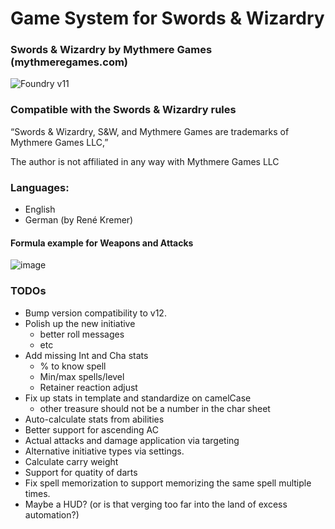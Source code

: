 # Game System for Swords & Wizardry 
### Swords & Wizardry by Mythmere Games (mythmeregames.com)
![Foundry v11](https://img.shields.io/badge/foundry-v11-green)

### Compatible with the Swords & Wizardry rules

“Swords & Wizardry, S&W, and Mythmere Games are trademarks of Mythmere Games LLC,”

The author is not affiliated in any way with Mythmere Games LLC

### Languages: 

 - English
 - German (by René Kremer)

#### Formula example for Weapons and Attacks
![image](https://github.com/tomski80/swords-wizardry/assets/26262858/a6f5727b-ae8c-4ce8-8039-d2f9d2e46eae)

### TODOs

- Bump version compatibility to v12.
- Polish up the new initiative
  - better roll messages
  - etc
- Add missing Int and Cha stats
  - % to know spell
  - Min/max spells/level
  - Retainer reaction adjust
- Fix up stats in template and standardize on camelCase
  - other treasure should not be a number in the char sheet
- Auto-calculate stats from abilities
- Better support for ascending AC
- Actual attacks and damage application via targeting
- Alternative initiative types via settings.
- Calculate carry weight
- Support for quatity of darts
- Fix spell memorization to support memorizing the same spell multiple times.
- Maybe a HUD? (or is that verging too far into the land of excess automation?)
